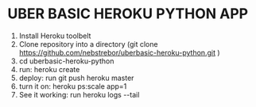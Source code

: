 UBER BASIC HEROKU PYTHON APP
============================

1) Install Heroku toolbelt
2) Clone repository into a directory (git clone https://github.com/nebstrebor/uberbasic-heroku-python.git )
3) cd uberbasic-heroku-python
4) run: heroku create
5) deploy: run git push heroku master
6) turn it on: heroku ps:scale app=1 
7) See it working: run heroku logs --tail